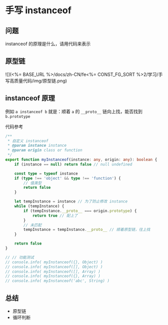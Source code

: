 # 手写 instanceof

## 问题

instanceof 的原理是什么，请用代码来表示

## 原型链

![](<%= BASE_URL %>/docs/zh-CN/fe<%= CONST_FG_SORT %>2/学习/手写高质量代码/img/原型链.png)

## instanceof 原理

例如 `a instanceof b` 就是：顺着 `a` 的 `__proto__` 链向上找，能否找到 `b.prototype`

代码参考 
```ts
/**
 * 自定义 instanceof
 * @param instance instance
 * @param origin class or function
 */
export function myInstanceof(instance: any, origin: any): boolean {
    if (instance == null) return false // null undefined

    const type = typeof instance
    if (type !== 'object' && type !== 'function') {
        // 值类型
        return false
    }

    let tempInstance = instance // 为了防止修改 instance
    while (tempInstance) {
        if (tempInstance.__proto__ === origin.prototype) {
            return true // 配上了
        }
        // 未匹配
        tempInstance = tempInstance.__proto__ // 顺着原型链，往上找
    }

    return false
}

// // 功能测试
// console.info( myInstanceof({}, Object) )
// console.info( myInstanceof([], Object) )
// console.info( myInstanceof([], Array) )
// console.info( myInstanceof({}, Array) )
// console.info( myInstanceof('abc', String) )

```

## 总结

- 原型链
- 循环判断
